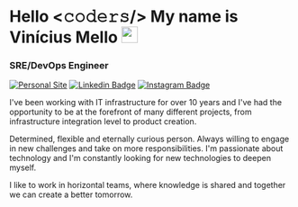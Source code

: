 # Hello <𝚌𝚘𝚍𝚎𝚛𝚜/> My name is Vinícius Mello <img src="https://github.com/TheDudeThatCode/TheDudeThatCode/blob/master/Assets/Hi.gif" width="29px">
### SRE/DevOps Engineer

[![Personal Site](https://img.shields.io/badge/VMIT-Vercel.app-%23000000?style=flat&logo=nextdotjs)](https://vmit.vercel.app/)
[![Linkedin Badge](https://img.shields.io/badge/LinkedIn-viniciusbmello-%230A66C2?style=flat&logo=linkedin&logoColor=%23FFF)](https://www.linkedin.com/in/viniciusbmello/)
[![Instagram Badge](https://img.shields.io/badge/Instagram-vbmello-%23E4405F?style=flat&logo=instagram&logoColor=%23FFF)](https://www.instagram.com/vbmello/)
<br />

I've been working with IT infrastructure for over 10 years and I've had the opportunity to be at the forefront of many different projects, from infrastructure integration level to product creation.

Determined, flexible and eternally curious person. Always willing to engage in new challenges and take on more responsibilities. I'm passionate about technology and I'm constantly looking for new technologies to deepen myself.

I like to work in horizontal teams, where knowledge is shared and together we can create a better tomorrow.

<!--
**viniciusbmello/viniciusbmello** is a ✨ _special_ ✨ repository because its `README.md` (this file) appears on your GitHub profile.

Here are some ideas to get you started:

- 🔭 I’m currently working on ...
- 🌱 I’m currently learning ...
- 👯 I’m looking to collaborate on ...
- 🤔 I’m looking for help with ...
- 💬 Ask me about ...
- 📫 How to reach me: ...
- 😄 Pronouns: ...
- ⚡ Fun fact: ...
-->
